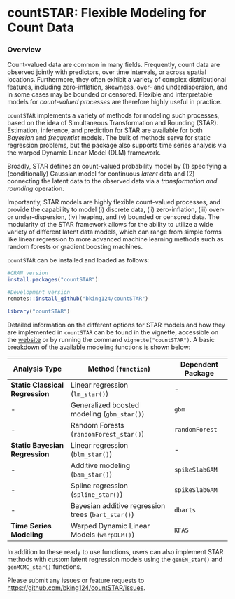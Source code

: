 
<!-- README.md is generated from README.Rmd. Please edit that file -->

# countSTAR: Flexible Modeling for Count Data

### Overview

Count-valued data are common in many fields. Frequently, count data are
observed jointly with predictors, over time intervals, or across spatial
locations. Furthermore, they often exhibit a variety of complex
distributional features, including zero-inflation, skewness, over- and
underdispersion, and in some cases may be bounded or censored. Flexible
and interpretable models for *count-valued processes* are therefore
highly useful in practice.

`countSTAR` implements a variety of methods for modeling such processes,
based on the idea of Simultaneous Transformation and Rounding (STAR).
Estimation, inference, and prediction for STAR are available for both
*Bayesian* and *frequentist* models. The bulk of methods serve for
static regression problems, but the package also supports time series
analysis via the warped Dynamic Linear Model (DLM) framework.

Broadly, STAR defines an count-valued probability model by (1)
specifying a (conditionally) Gaussian model for continuous *latent* data
and (2) connecting the latent data to the observed data via a
*transformation and rounding* operation.

Importantly, STAR models are highly flexible count-valued processes, and
provide the capability to model (i) discrete data, (ii) zero-inflation,
(iii) over- or under-dispersion, (iv) heaping, and (v) bounded or
censored data. The modularity of the STAR framework allows for the
ability to utilize a wide variety of different latent data models, which
can range from simple forms like linear regression to more advanced
machine learning methods such as random forests or gradient boosting
machines.

`countSTAR` can be installed and loaded as follows:

``` r
#CRAN version
install.packages("countSTAR")

#Development version
remotes::install_github("bking124/countSTAR")

library("countSTAR")
```

Detailed information on the different options for STAR models and how
they are implemented in `countSTAR` can be found in the vignette,
accessible on the
[website](https://bking124.github.io/countSTAR/articles/countSTAR.html)
or by running the command `vignette("countSTAR")`. A basic breakdown of
the available modeling functions is shown below:

| Analysis Type                   | Method (`function`)                                | Dependent Package |
|---------------------------------|----------------------------------------------------|-------------------|
| **Static Classical Regression** | Linear regression (`lm_star()`)                    | \-                |
| \-                              | Generalized boosted modeling (`gbm_star()`)        | `gbm`             |
| \-                              | Random Forests (`randomForest_star()`)             | `randomForest`    |
| **Static Bayesian Regression**  | Linear regression (`blm_star()`)                   | \-                |
| \-                              | Additive modeling (`bam_star()`)                   | `spikeSlabGAM`    |
| \-                              | Spline regression (`spline_star()`)                | `spikeSlabGAM`    |
| \-                              | Bayesian additive regression trees (`bart_star()`) | `dbarts`          |
| **Time Series Modeling**        | Warped Dynamic Linear Models (`warpDLM()`)         | `KFAS`            |

In addition to these ready to use functions, users can also implement
STAR methods with custom latent regression models using the
`genEM_star()` and `genMCMC_star()` functions.

Please submit any issues or feature requests to
<https://github.com/bking124/countSTAR/issues>.
